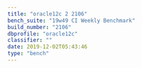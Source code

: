```yaml
---
title: "oracle12c 2 2106"
bench_suite: "19w49 CI Weekly Benchmark"
build_number: "2106"
dbprofile: "oracle12c"
classifier: ""
date: 2019-12-02T05:43:46
type: "bench"
---
```

